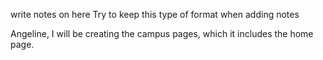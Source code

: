<!-- file name -->
<!--your name -->
write notes on here 
Try to keep this type of format when adding notes 
<!--  -->

<!-- General -->
<!--Braulio -->
Angeline, I will be creating the campus pages, which it includes the home page. 
<!--  -->